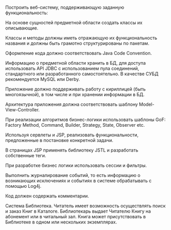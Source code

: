 Построить веб-систему, поддерживающую заданную функциональность:

На основе сущностей предметной области создать классы их описывающие.

Классы и методы должны иметь отражающую их функциональность названия и должны быть грамотно структурированы по пакетам.

Оформление кода должно соответствовать Java Code Convention.

Информацию о предметной области хранить в БД, для доступа использовать API JDBC с использованием пула соединений, стандартного или разработанного самостоятельно. В качестве СУБД рекомендуется MySQL или Derby.

Приложение должно поддерживать работу с кириллицей (быть многоязычной), в том числе и при хранении информации в БД.

Архитектура приложения должна соответствовать шаблону Model-View-Controller.

При реализации алгоритмов бизнес-логики использовать шаблоны GoF: Factory Method, Command, Builder, Strategy, State, Observer etc.

Используя сервлеты и JSP, реализовать функциональности, предложенные в постановке конкретной задачи.

В страницах JSP применять библиотеку JSTL и разработать собственные теги.

При разработке бизнес логики использовать сессии и фильтры.

Выполнить журналирование событий, то есть информацию о возникающих исключениях и событиях в системе обрабатывать с помощью Log4j.

Код должен содержать комментарии.



Система Библиотека. Читатель имеет возможность осуществлять поиск и заказ Книг в Каталоге. Библиотекарь выдает Читателю Книгу на абонемент или в читальный зал. Книга может присутствовать в Библиотеке в одном или нескольких экземплярах.